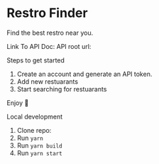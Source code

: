 # Restro Finder
Find the best restro near you.

Link To API Doc:
API root url:

Steps to get started

1. Create an account and generate an API token.
2. Add new restuarants
3. Start searching for restuarants

Enjoy 🎉

Local development

1. Clone repo: 
2. Run `yarn`
3. Run `yarn build`
4. Run `yarn start`
